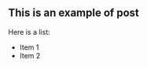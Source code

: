 <!--
  tags: Tag 1, Tag 2
  category: Category 1
  title: Post title B
  date: 2015-02-03
-->

This is an example of post
--------------------------

Here is a list:

 * Item 1
 * Item 2
